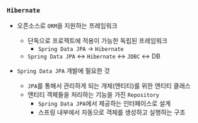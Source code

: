 ### `Hibernate`

- 오픈소스로 `ORM`을 지원하는 프레임워크
    + 단독으로 프로젝트에 적용이 가능한 독립된 프레임워크
        * `Spring Data JPA` -> `Hibernate`
    + `Spring Data JPA` <-> `Hibernate` <-> `JDBC` <-> DB

- `Spring Data JPA` 개발에 필요한 것
    + `JPA`를 통해서 관리하게 되는 개체(엔티티)를 위한 앤티티 클래스
    + 앤티티 객체들을 처리하는 기능을 가진 `Repository`
        * `Spring Data JPA`에서 제공하는 인터페이스로 설계
        * 스프링 내부에서 자동으로 객체를 생성하고 실행하는 구조